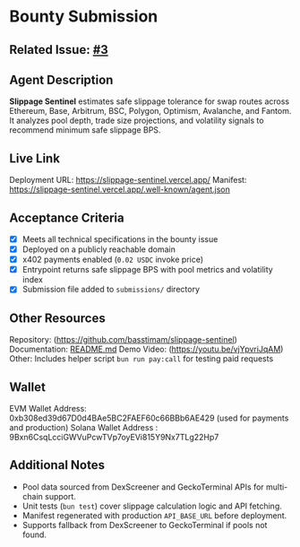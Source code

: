 
# Bounty Submission
## Related Issue: [#3](https://github.com/daydreamsai/agent-bounties/issues/3)
## Agent Description
**Slippage Sentinel** estimates safe slippage tolerance for swap routes across Ethereum, Base, Arbitrum, BSC, Polygon, Optimism, Avalanche, and Fantom. It analyzes pool depth, trade size projections, and volatility signals to recommend minimum safe slippage BPS.

## Live Link
Deployment URL: https://slippage-sentinel.vercel.app/ 
Manifest: https://slippage-sentinel.vercel.app/.well-known/agent.json

## Acceptance Criteria
* [x]  Meets all technical specifications in the bounty issue
* [x]  Deployed on a publicly reachable domain
* [x]  x402 payments enabled (`0.02 USDC` invoke price)
* [x]  Entrypoint returns safe slippage BPS with pool metrics and volatility index
* [x]  Submission file added to `submissions/` directory

## Other Resources
Repository: (https://github.com/basstimam/slippage-sentinel) 
Documentation: [README.md](https://github.com/basstimam/slippage-sentinel/blob/master/README.md) 
Demo Video: (https://youtu.be/vjYpvriJqAM) Other: Includes helper script `bun run pay:call` for testing paid requests

## Wallet
EVM Wallet Address: 0xb308ed39d67D0d4BAe5BC2FAEF60c66BBb6AE429 (used for payments and production)
Solana Wallet Address : 9Bxn6CsqLcciGWVuPcwTVp7oyEVi815Y9Nx7TLg22Hp7

## Additional Notes
* Pool data sourced from DexScreener and GeckoTerminal APIs for multi-chain support.
* Unit tests (`bun test`) cover slippage calculation logic and API fetching.
* Manifest regenerated with production `API_BASE_URL` before deployment.
* Supports fallback from DexScreener to GeckoTerminal if pools not found.
